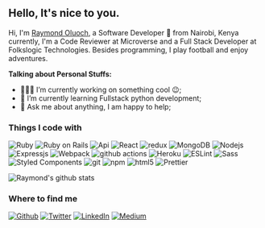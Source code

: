 <h2>Hello, It's nice to you.</h2>

Hi, I'm [Raymond Oluoch](https://raymondoluoch.netlify.app/), a Software Developer 🚀 from Nairobi, Kenya currently, I'm a Code Reviewer at Microverse and a Full Stack Developer at Folkslogic Technologies. Besides programming, I play football and enjoy adventures.
  
**Talking about Personal Stuffs:**

- 👨🏽‍💻 I’m currently working on something cool :wink:;
- 🌱 I’m currently learning Fullstack python development; 
- 💬 Ask me about anything, I am happy to help;

<h3>Things I code with</h3>
<p>
  <img alt="Ruby" src="https://img.shields.io/badge/-Ruby-430098?style=flat-square&logo=ruby&logoColor=white" />
  <img alt="Ruby on Rails" src="https://img.shields.io/badge/-Rails-45b8d8?style=flat-square&logo=ruby&logoColor=white" />
  <img alt="Api" src="https://img.shields.io/badge/-API-F7B93E?style=flat-square&logo=api&logoColor=white" />
  <img alt="React" src="https://img.shields.io/badge/-React-8DD6F9?style=flat-square&logo=react&logoColor=white" />
  <img alt="redux" src="https://img.shields.io/badge/-Redux-764ABC?style=flat-square&logo=redux&logoColor=white" />
  <img alt="MongoDB" src="https://img.shields.io/badge/-MongoDB-13aa52?style=flat-square&logo=mongodb&logoColor=white" />
  <img alt="Nodejs" src="https://img.shields.io/badge/-Nodejs-43853d?style=flat-square&logo=Node.js&logoColor=white" />
  <img alt="Expressjs" src="https://img.shields.io/badge/-Expressjs-CB3837?style=flat-square&logo=Express.js&logoColor=white" />
  <img alt="Webpack" src="https://img.shields.io/badge/-Webpack-8DD6F9?style=flat-square&logo=webpack&logoColor=white" /> 
  <img alt="github actions" src="https://img.shields.io/badge/-Github_Actions-2088FF?style=flat-square&logo=github-actions&logoColor=white" />
  <img alt="Heroku" src="https://img.shields.io/badge/-Heroku-430098?style=flat-square&logo=heroku&logoColor=white" />
  <img alt="ESLint" src="https://img.shields.io/badge/-ESLint-43853d?style=flat-square&logo=eslint&logoColor=white" />
  <img alt="Sass" src="https://img.shields.io/badge/-Sass-CC6699?style=flat-square&logo=sass&logoColor=white" />
  <img alt="Styled Components" src="https://img.shields.io/badge/-Styled_Components-db7092?style=flat-square&logo=styled-components&logoColor=white" />
  <img alt="git" src="https://img.shields.io/badge/-Git-F05032?style=flat-square&logo=git&logoColor=white" />
  <img alt="npm" src="https://img.shields.io/badge/-NPM-CB3837?style=flat-square&logo=npm&logoColor=white" />
  <img alt="html5" src="https://img.shields.io/badge/-HTML5-E34F26?style=flat-square&logo=html5&logoColor=white" />
  <img alt="Prettier" src="https://img.shields.io/badge/-Prettier-F7B93E?style=flat-square&logo=prettier&logoColor=white" />
</p>

![Raymond's github stats](https://github-readme-stats.vercel.app/api?username=rOluochKe&hide=contribs,prs)

<h3>Where to find me</h3>
<p><a href="https://github.com/rOluochKe" target="_blank"><img alt="Github" src="https://img.shields.io/badge/GitHub-%2312100E.svg?&style=for-the-badge&logo=Github&logoColor=white" /></a> <a href="https://twitter.com/rOluochKe" target="_blank"><img alt="Twitter" src="https://img.shields.io/badge/twitter-%231DA1F2.svg?&style=for-the-badge&logo=twitter&logoColor=white" /></a> <a href="https://www.linkedin.com/in/raymondoluochke" target="_blank"><img alt="LinkedIn" src="https://img.shields.io/badge/linkedin-%230077B5.svg?&style=for-the-badge&logo=linkedin&logoColor=white" /></a> <a href="https://medium.com/@iamraymondke" target="_blank"><img alt="Medium" src="https://img.shields.io/badge/medium-%2312100E.svg?&style=for-the-badge&logo=medium&logoColor=white" /></a>
</p>
